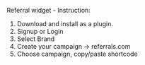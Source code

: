 Referral widget - 
Instruction: 
1. Download and install as a plugin.
2. Signup or Login
3. Select Brand
4. Create your campaign ->  referrals.com
5. Choose campaign, copy/paste shortcode

